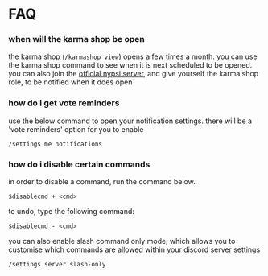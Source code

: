 # FAQ

### when will the karma shop be open

the karma shop (`/karmashop view`) opens a few times a month. you can use the karma shop command to see when it is next scheduled to be opened. you can also join the [official nypsi server](https://discord.gg/hJTDNST), and give yourself the karma shop role, to be notified when it does open

### how do i get vote reminders

use the below command to open your notification settings. there will be a 'vote reminders' option for you to enable

```
/settings me notifications
```

### how do i disable certain commands

in order to disable a command, run the command below.

```
$disablecmd + <cmd>
```

to undo, type the following command:

```
$disablecmd - <cmd>
```

you can also enable slash command only mode, which allows you to customise which commands are allowed within your discord server settings

```
/settings server slash-only
```
